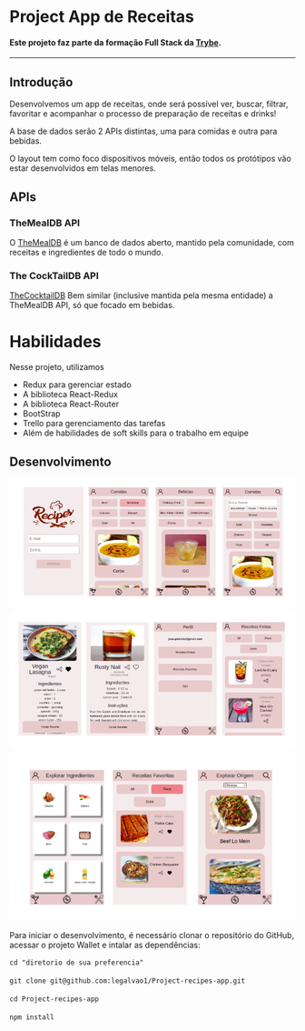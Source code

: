 # Project App de Receitas
#### Este projeto faz parte da formação Full Stack da <a href="https://www.betrybe.com/">Trybe</a>.
---

## Introdução
 Desenvolvemos um app de receitas, onde será possível ver, buscar, filtrar, favoritar e acompanhar o processo de preparação de receitas e drinks!
 
A base de dados serão 2 APIs distintas, uma para comidas e outra para bebidas.

O layout tem como foco dispositivos móveis, então todos os protótipos vão estar desenvolvidos em telas menores.

## APIs

### TheMealDB API

O [TheMealDB](https://www.themealdb.com/) é um banco de dados aberto, mantido pela comunidade, com receitas e ingredientes de todo o mundo.


### The CockTailDB API

[TheCocktailDB](https://www.thecocktaildb.com) Bem similar (inclusive mantida pela mesma entidade) a TheMealDB API, só que focado em bebidas.



# Habilidades

Nesse projeto, utilizamos

  - Redux para gerenciar estado
  - A biblioteca React-Redux
  - A biblioteca React-Router
  - BootStrap
  - Trello para gerenciamento das tarefas
  - Além de habilidades de soft skills para o trabalho em equipe

## Desenvolvimento

![image](parte1.png)
![image](parte2.png)
![image](parte3.png)


Para iniciar o desenvolvimento, é necessário clonar o repositório do GitHub, acessar o projeto Wallet e intalar as dependências:
```shell
cd "diretorio de sua preferencia"

git clone git@github.com:legalvao1/Project-recipes-app.git

cd Project-recipes-app

npm install

